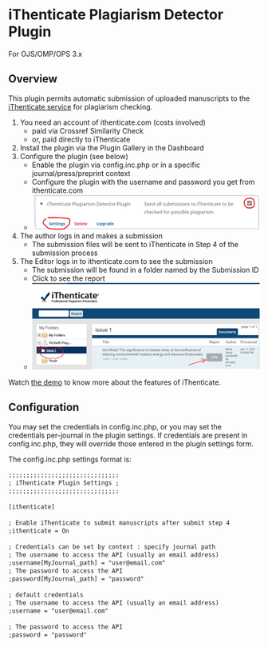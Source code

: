 # iThenticate Plagiarism Detector Plugin

For OJS/OMP/OPS 3.x

## Overview

This plugin permits automatic submission of uploaded manuscripts to the [iThenticate service](http://www.ithenticate.com/) for plagiarism checking.
1. You need an account of ithenticate.com (costs involved)
   * paid via Crossref Similarity Check
   * or, paid directly to iThenticate
2. Install the plugin via the Plugin Gallery in the Dashboard
3. Configure the plugin (see below)
   * Enable the plugin via config.inc.php or in a specific journal/press/preprint context
   * Configure the plugin with the username and password you get from ithenticate.com
   * ![Example Settings configuration](ithenticate-settings.png)
4. The author logs in and makes a submission
   * The submission files will be sent to iThenticate in Step 4 of the submission process
5. The Editor logs in to ithenticate.com to see the submission
   * The submission will be found in a folder named by the Submission ID
   * Click to see the report
   * ![Example report review](ithenticate-report.png)

Watch [the demo](https://www.ithenticate.com/demo) to know more about the features of iThenticate.

## Configuration

You may set the credentials in config.inc.php, or you may set the credentials per-journal in the plugin settings.  If credentials are present in config.inc.php, they will override those entered in the plugin settings form.

The config.inc.php settings format is:

```
;;;;;;;;;;;;;;;;;;;;;;;;;;;;;;;
; iThenticate Plugin Settings ;
;;;;;;;;;;;;;;;;;;;;;;;;;;;;;;;

[ithenticate]

; Enable iThenticate to submit manuscripts after submit step 4
;ithenticate = On

; Credentials can be set by context : specify journal path
; The username to access the API (usually an email address)
;username[MyJournal_path] = "user@email.com"
; The password to access the API
;password[MyJournal_path] = "password"

; default credentials
; The username to access the API (usually an email address)
;username = "user@email.com"

; The password to access the API
;password = "password"
```

